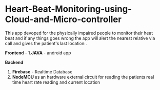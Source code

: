 # Heart-Beat-Monitoring-using-Cloud-and-Micro-controller
This app devoped for the physically impaired people to monitor their heat beat and if any things goes wrong the app will alert the nearest relative via call and gives the  patient's last location .

**Frontend** -
1.**JAVA** - android app

**Backend**
1. **Firebase** - Realtime Database
2. **NodeMCU** as an hardware external circuit for reading the patients real time heart rate reading and current location
